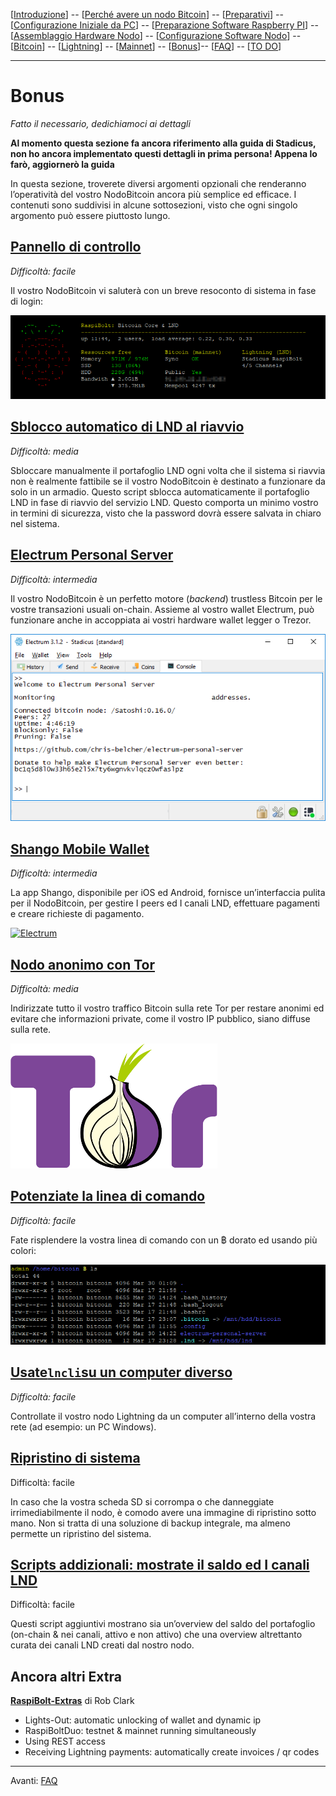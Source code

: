  
[[Introduzione](README.md)] -- [[Perché avere un nodo Bitcoin](01.Perchè_avere_un_nodo_Bitcoin.md)] -- [[Preparativi](02.Preparativi.md)]  -- [[Configurazione Iniziale da PC](03.Configurazione_iniziale_dell'Hardware.md)] -- [[Preparazione Software Raspberry PI](04.Configurazione_Iniziale_dell'Hardware_RaspberryPI.md )] -- [[Assemblaggio Hardware Nodo](05.Assemblaggio_Hardware_del_nodo.md)] -- [[Configurazione Software Nodo](06.Configurazione_RaspberryPi.md)] -- [[Bitcoin](07.Bitcoin.md)] -- [[Lightning](08.Lightning.md)] -- [[Mainnet](09.Mainnet.md)] -- [[Bonus](10.Bonus.md)]-- [[FAQ](099.FAQ.md)] -- [[TO DO](999.2do.md)]
 
-------
# Bonus 


*Fatto il necessario, dedichiamoci ai dettagli*


**Al momento questa sezione fa ancora riferimento alla guida di Stadicus, non ho ancora implementato questi dettagli in prima persona! Appena lo farò, aggiornerò la guida**

In questa sezione, troverete diversi argomenti opzionali che renderanno l’operatività del vostro NodoBitcoin ancora più semplice ed efficace. I contenuti sono suddivisi in alcune sottosezioni, visto che ogni singolo argomento può essere piuttosto lungo.

## [**Pannello di controllo**](https://github.com/Stadicus/guides/blob/master/raspibolt/raspibolt_61_system-overview.md)

*Difficoltà: facile*

Il vostro NodoBitcoin vi saluterà con un breve resoconto di sistema in fase di login:

[![MotD system overview]( https://github.com/Stadicus/guides/blob/master/raspibolt/images/60_status_overview.png)]( https://github.com/Stadicus/guides/blob/master/raspibolt/raspibolt_61_system-overview.md)

## [Sblocco automatico di LND al riavvio]( https://github.com/Stadicus/guides/blob/master/raspibolt/raspibolt_6A_auto-unlock.md)

*Difficoltà: media*

Sbloccare manualmente il portafoglio LND ogni volta che il sistema si riavvia non è realmente fattibile se il vostro NodoBitcoin è destinato a funzionare da solo in un armadio. Questo script sblocca automaticamente il portafoglio LND in fase di riavvio del servizio LND. Questo comporta un minimo vostro in termini di sicurezza, visto che la password dovrà essere salvata in chiaro nel sistema.

 ## [**Electrum Personal Server**]( https://github.com/Stadicus/guides/blob/master/raspibolt/raspibolt_64_electrum.md)

*Difficoltà: intermedia*


Il vostro NodoBitcoin è un perfetto motore (*backend*) trustless Bitcoin per le vostre transazioni usuali on-chain. Assieme al vostro wallet Electrum, può funzionare anche in accoppiata ai vostri hardware wallet legger o Trezor.

[![Electrum]( https://github.com/Stadicus/guides/blob/master/raspibolt/images/60_eps_electrumwallet.png)]( https://github.com/Stadicus/guides/blob/master/raspibolt/raspibolt_64_electrum.md)

## [**Shango Mobile Wallet**]( https://github.com/Stadicus/guides/blob/master/raspibolt/raspibolt_68_shango.md)

*Difficoltà: intermedia*

La app Shango, disponibile per iOS ed Android, fornisce un’interfaccia pulita per il NodoBitcoin, per gestire I peers ed I canali LND, effettuare pagamenti e creare richieste di pagamento. 

[![Electrum]( https://github.com/Stadicus/guides/blob/master/raspibolt/images/60_shango.png)]( https://github.com/Stadicus/guides/blob/master/raspibolt/raspibolt_68_shango.md)

## [**Nodo anonimo con Tor**]( https://github.com/Stadicus/guides/blob/master/raspibolt/raspibolt_69_tor.md)

*Difficoltà: media*

Indirizzate tutto il vostro traffico Bitcoin sulla rete Tor per restare anonimi ed evitare che informazioni private, come il vostro IP pubblico, siano diffuse sulla rete.

[![Tor]( https://github.com/Stadicus/guides/blob/master/raspibolt/images/69_tor.png)]( https://github.com/Stadicus/guides/blob/master/raspibolt/raspibolt_69_tor.md)

## [**Potenziate la linea di comando**]( https://github.com/Stadicus/guides/blob/master/raspibolt/raspibolt_62_commandline.md)

*Difficoltà: facile*

Fate risplendere la vostra linea di comando con un ฿ dorato ed usando più colori:

[![Prompt potenziato]( https://github.com/Stadicus/guides/blob/master/raspibolt/images/60_pimp_prompt_result.png)](raspibolt_62_commandline.md)

## [**Usate`lncli`su un computer diverso**]( https://github.com/Stadicus/guides/blob/master/raspibolt/raspibolt_66_remote_lncli.md)

*Difficoltà: facile*

Controllate il vostro nodo Lightning da un computer all’interno della vostra rete (ad esempio: un PC Windows).

## [**Ripristino di sistema**]( https://github.com/Stadicus/guides/blob/master/raspibolt/raspibolt_65_system-recovery.md)

Difficoltà: facile

In caso che la vostra scheda SD si corrompa o che danneggiate irrimediabilmente il nodo, è comodo avere una immagine di ripristino sotto mano. Non si tratta di una soluzione di backup integrale, ma almeno permette un ripristino del sistema. 

## [Scripts addizionali: mostrate il saldo ed I canali LND]( https://github.com/Stadicus/guides/blob/master/raspibolt/raspibolt_67_additional-scripts.md)

Difficoltà: facile

Questi script aggiuntivi mostrano sia un’overview del saldo del portafoglio (on-chain & nei canali, attivo e non attivo) che una overview altrettanto curata dei canali LND creati dal nostro nodo.

## Ancora altri Extra

**[RaspiBolt-Extras](https://github.com/robclark56/RaspiBolt-Extras/blob/master/README.md)** di Rob Clark
* Lights-Out: automatic unlocking of wallet and dynamic ip
* RaspiBoltDuo: testnet & mainnet running simultaneously
* Using REST access
* Receiving Lightning payments: automatically create invoices / qr codes

------

Avanti: [FAQ](099.FAQ.md)
